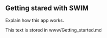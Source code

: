 ## Getting stared with SWIM

Explain how this app works.

This text is stored in www/Getting_started.md

